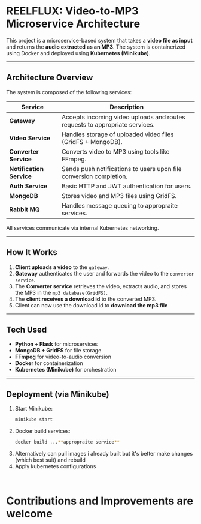 # REELFLUX: Video-to-MP3 Microservice Architecture

This project is a microservice-based system that takes a **video file as input** and returns the **audio extracted as an MP3**. The system is containerized using Docker and deployed using **Kubernetes (Minikube)**.

---

## Architecture Overview

The system is composed of the following services:

| Service         | Description |
|----------------|-------------|
| **Gateway**     | Accepts incoming video uploads and routes requests to appropriate services. |
| **Video Service** | Handles storage of uploaded video files (GridFS + MongoDB). |
| **Converter Service** | Converts video to MP3 using tools like FFmpeg. |
| **Notification Service** | Sends push notifications to users upon file conversion completion. |
| **Auth Service** | Basic HTTP and JWT authentication for users. |
| **MongoDB**     | Stores video and MP3 files using GridFS. |
| **Rabbit MQ**   | Handles message queuing to appropraite services.  |

All services communicate via internal Kubernetes networking.

---

## How It Works

1. **Client uploads a video** to the `gateway`.
2. **Gateway** authenticates the user and forwards the video to the `converter service`.
3. The **Converter service** retrieves the video, extracts audio, and stores the MP3 in the `mp3 database(GridFS)`.
4. The **client receives a download id** to the converted MP3.
5. Client can now use the download id to **download the mp3 file**

---

## Tech Used

- **Python + Flask** for microservices
- **MongoDB + GridFS** for file storage
- **FFmpeg** for video-to-audio conversion
- **Docker** for containerization
- **Kubernetes (Minikube)** for orchestration

---

##  Deployment (via Minikube)

1. Start Minikube:
   ```bash
   minikube start
2. Docker build services:
    ```bash
    docker build ...**appropraite service** 
3. Alternatively can pull images i already built but it's better make changes (which best suit)
    and rebuild 
4. Apply kubernetes configurations
    ```kubectl apply -f manifests


# Contributions and Improvements are welcome 